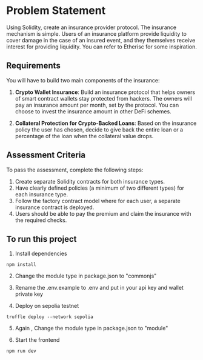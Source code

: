 # Problem Statement

Using Solidity, create an insurance provider protocol. The insurance mechanism is simple. Users of an insurance platform provide liquidity to cover damage in the case of an insured event, and they themselves receive interest for providing liquidity. You can refer to Etherisc for some inspiration.

## Requirements

You will have to build two main components of the insurance:

1. **Crypto Wallet Insurance**: Build an insurance protocol that helps owners of smart contract wallets stay protected from hackers. The owners will pay an insurance amount per month, set by the protocol. You can choose to invest the insurance amount in other DeFi schemes.
   
2. **Collateral Protection for Crypto-Backed Loans**: Based on the insurance policy the user has chosen, decide to give back the entire loan or a percentage of the loan when the collateral value drops.

## Assessment Criteria

To pass the assessment, complete the following steps:

1. Create separate Solidity contracts for both insurance types.
2. Have clearly defined policies (a minimum of two different types) for each insurance type.
3. Follow the factory contract model where for each user, a separate insurance contract is deployed.
4. Users should be able to pay the premium and claim the insurance with the required checks.

## To run this project

1. Install dependencies
```code
npm install
```

2. Change the module type in package.json to "commonjs"

3. Rename the .env.example to .env and put in your api key and wallet private key

4. Deploy on sepolia testnet
```code
truffle deploy --network sepolia
```

5. Again , Change the module type in package.json to "module"

6. Start the frontend
```code
npm run dev
```